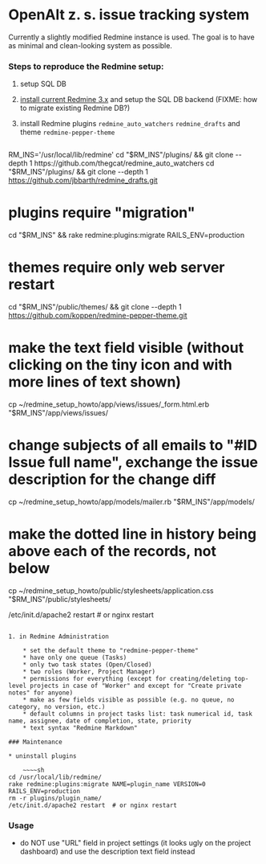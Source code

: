 # OpenAlt z. s. issue tracking system

Currently a slightly modified Redmine instance is used. The goal is to have as minimal and clean-looking system as possible.

### Steps to reproduce the Redmine setup:

1. setup SQL DB
1. [install current Redmine 3.x](http://www.redmine.org/projects/redmine/wiki/redmineinstall) and setup the SQL DB backend (FIXME: how to migrate existing Redmine DB?)
1. install Redmine plugins `redmine_auto_watchers` `redmine_drafts` and theme `redmine-pepper-theme`

    ~~~~sh
RM_INS='/usr/local/lib/redmine'
cd "$RM_INS"/plugins/ && git clone --depth 1 https://github.com/thegcat/redmine_auto_watchers
cd "$RM_INS"/plugins/ && git clone --depth 1 https://github.com/jbbarth/redmine_drafts.git
# plugins require "migration"
cd "$RM_INS" && rake redmine:plugins:migrate RAILS_ENV=production
# themes require only web server restart
cd "$RM_INS"/public/themes/ && git clone --depth 1 https://github.com/koppen/redmine-pepper-theme.git

# make the text field visible (without clicking on the tiny icon and with more lines of text shown)
cp ~/redmine_setup_howto/app/views/issues/_form.html.erb "$RM_INS"/app/views/issues/
# change subjects of all emails to "#ID Issue full name", exchange the issue description for the change diff
cp ~/redmine_setup_howto/app/models/mailer.rb "$RM_INS"/app/models/
# make the dotted line in history being above each of the records, not below
cp ~/redmine_setup_howto/public/stylesheets/application.css "$RM_INS"/public/stylesheets/

/etc/init.d/apache2 restart  # or nginx restart
~~~~

1. in Redmine Administration

    * set the default theme to "redmine-pepper-theme"
    * have only one queue (Tasks)
    * only two task states (Open/Closed)
    * two roles (Worker, Project Manager)
    * permissions for everything (except for creating/deleting top-level projects in case of "Worker" and except for "Create private notes" for anyone)
    * make as few fields visible as possible (e.g. no queue, no category, no version, etc.)
    * default columns in project tasks list: task numerical id, task name, assignee, date of completion, state, priority
    * text syntax "Redmine Markdown"

### Maintenance

* uninstall plugins

    ~~~~sh
cd /usr/local/lib/redmine/
rake redmine:plugins:migrate NAME=plugin_name VERSION=0 RAILS_ENV=production
rm -r plugins/plugin_name/
/etc/init.d/apache2 restart  # or nginx restart
~~~~

### Usage

* do NOT use "URL" field in project settings (it looks ugly on the project dashboard) and use the description text field instead
